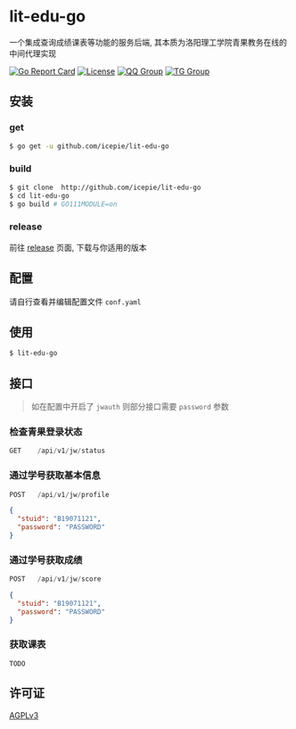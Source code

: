 # lit-edu-go
 
一个集成查询成绩课表等功能的服务后端, 其本质为洛阳理工学院青果教务在线的中间代理实现

[![Go Report Card](https://goreportcard.com/badge/github.com/icepie/lit-edu-go)](https://goreportcard.com/badge/github.com/icepie/lit-edu-go)
[![License](https://img.shields.io/github/license/icepie/lit-edu-go)](https://github.com/icepie/lit-edu-go/blob/main/LICENSE)
[![QQ Group](https://img.shields.io/badge/qq%20group-768887710-red.svg)](https://jq.qq.com/?_wv=1027&k=lz0XyN86)
[![TG Group](https://img.shields.io/badge/tg%20group-lit_edu-blue.svg)](https://t.me/lit_edu)

## 安装

### get

```bash
$ go get -u github.com/icepie/lit-edu-go
```

### build

```bash
$ git clone  http://github.com/icepie/lit-edu-go
$ cd lit-edu-go
$ go build # GO111MODULE=on
```

### release

前往 [release](https://github.com/icepie/lit-edu-go/releases) 页面, 下载与你适用的版本

## 配置

请自行查看并编辑配置文件 `conf.yaml`

## 使用

```bash
$ lit-edu-go
```

## 接口

> 如在配置中开启了 `jwauth` 则部分接口需要 `password` 参数

### 检查青果登录状态

```js
GET    /api/v1/jw/status
```

### 通过学号获取基本信息


```js
POST   /api/v1/jw/profile
```

```json
{
  "stuid": "B19071121",
  "password": "PASSWORD"
}
```

### 通过学号获取成绩

```js
POST   /api/v1/jw/score
```

```json
{
  "stuid": "B19071121",
  "password": "PASSWORD"
}
```

### 获取课表

```
TODO
```

## 许可证

[AGPLv3](https://github.com/icepie/lit-edu-go/blob/main/LICENSE)

